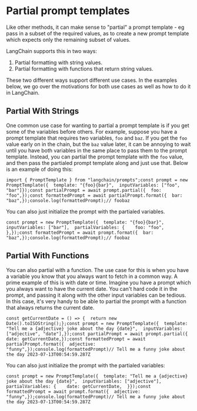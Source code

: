 Partial prompt templates
========================

Like other methods, it can make sense to "partial" a prompt template - eg pass in a subset of the required values, as to create a new prompt template which expects only the remaining subset of values.

LangChain supports this in two ways:

1.  Partial formatting with string values.
2.  Partial formatting with functions that return string values.

These two different ways support different use cases. In the examples below, we go over the motivations for both use cases as well as how to do it in LangChain.

Partial With Strings[](#partial-with-strings "Direct link to Partial With Strings")
------------------------------------------------------------------------------------

One common use case for wanting to partial a prompt template is if you get some of the variables before others. For example, suppose you have a prompt template that requires two variables, `foo` and `baz`. If you get the `foo` value early on in the chain, but the `baz` value later, it can be annoying to wait until you have both variables in the same place to pass them to the prompt template. Instead, you can partial the prompt template with the `foo` value, and then pass the partialed prompt template along and just use that. Below is an example of doing this:

    import { PromptTemplate } from "langchain/prompts";const prompt = new PromptTemplate({  template: "{foo}{bar}",  inputVariables: ["foo", "bar"]});const partialPrompt = await prompt.partial({  foo: "foo",});const formattedPrompt = await partialPrompt.format({  bar: "baz",});console.log(formattedPrompt);// foobaz

You can also just initialize the prompt with the partialed variables.

    const prompt = new PromptTemplate({  template: "{foo}{bar}",  inputVariables: ["bar"],  partialVariables: {    foo: "foo",  },});const formattedPrompt = await prompt.format({  bar: "baz",});console.log(formattedPrompt);// foobaz

Partial With Functions[](#partial-with-functions "Direct link to Partial With Functions")
------------------------------------------------------------------------------------------

You can also partial with a function. The use case for this is when you have a variable you know that you always want to fetch in a common way. A prime example of this is with date or time. Imagine you have a prompt which you always want to have the current date. You can't hard code it in the prompt, and passing it along with the other input variables can be tedious. In this case, it's very handy to be able to partial the prompt with a function that always returns the current date.

    const getCurrentDate = () => {  return new Date().toISOString();};const prompt = new PromptTemplate({  template: "Tell me a {adjective} joke about the day {date}",  inputVariables: ["adjective", "date"],});const partialPrompt = await prompt.partial({  date: getCurrentDate,});const formattedPrompt = await partialPrompt.format({  adjective: "funny",});console.log(formattedPrompt)// Tell me a funny joke about the day 2023-07-13T00:54:59.287Z

You can also just initialize the prompt with the partialed variables:

    const prompt = new PromptTemplate({  template: "Tell me a {adjective} joke about the day {date}",  inputVariables: ["adjective"],  partialVariables: {    date: getCurrentDate,  }});const formattedPrompt = await prompt.format({  adjective: "funny",});console.log(formattedPrompt)// Tell me a funny joke about the day 2023-07-13T00:54:59.287Z